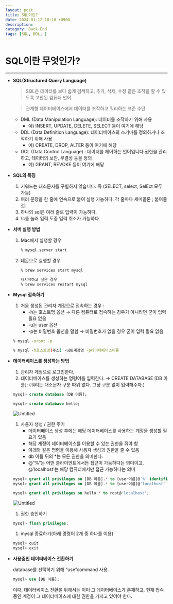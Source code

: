 ```yaml
---
layout: post
title: SQL이란?
date: 2024-01-12 18:10 +0900
description:
category: Back-End
tags: [SQL, DDL, ]
---
```


# SQL이란 무엇인가?

---

- **SQL(Structured Query Language)**
    
    > SQL은 데이터를 보다 쉽게 검색하고, 추가, 삭제, 수정 같은 조작을 할 수 있도록 고안된 컴퓨터 언어
    
    
    > 관계형 데이터베이스에서 데이터를 조작하고 쿼리하는 표준 수단
    
    - DML (Data Manipulation Language): 데이터를 조작하기 위해 사용
        - 예) INSERT, UPDATE, DELETE, SELECT 등이 여기에 해당
    - DDL (Data Definition Language): 데이터베이스의 스키마를 정의하거나 조작하기 위해 사용
        - 예) CREATE, DROP, ALTER 등이 여기에 해당
    - DCL (Data Control Language) : 데이터를 제어하는 언어입니다.권한을 관리하고, 테이터의 보안, 무결성 등을 정의
        - 예) GRANT, REVOKE 등이 여기에 해당
    
- **SQL의 특징**
    1. 키워드는 대소문자를 구별하지 않습니다. 즉 (SELECT, select, SelEct 모두 가능)
    2. 여러 문장을 한 줄에 연속으로 붙여 실행 가능하다. 각 줄마다 세미콜론 ; 붙여줄 것.
    3. 하나의 sql은 여러 줄로 입력이 가능하다. 
    4. \c를 눌러 입력 도중 입력 취소가 가능하다
    
- **서버 실행 방법**
    1. Mac에서 실행할 경우
        
        ```bash
        % mysql.server start
        ```
        
    2. 데몬으로 실행할 경우
        
        ```bash
        % brew services start mysql
        
        재시작하고 싶은 경우
        % brew services restart mysql
        ```
        
    
- **Mysql 접속하기**
    1. 처음 생성된 관리자 계정으로 접속하는 경우 :
        - -h는 호스트명 옵션 → 다른 컴퓨터로 접속하는 경우가 아니라면 굳이 입력 필요 없음
        - -u는 user 옵션
        - -p는 비밀번호 옵션을 말함 → 비밀번호가 없을 경우 굳이 입력 필요 없음
    
    ```bash
    % mysql -uroot -p
    ```
    
    ```bash
    % mysql -h호스트명(주소) -uDB계정명 -p데이터베이스이름
    ```
    
- **데이터베이스를 생성하는 방법**
    1. 관리자 계정으로 로그인한다.
    2. 데이터베이스를 생성하는 명령어를 입력한다. → CREATE DATABASE [DB 이름]; (쿼리는 대소문자 구분 따위 없다. 그냥 구분 없이 입력해주자.)
    
    ```sql
    mysql> create database [DB 이름];
    
    mysql> create database hello;
    ```
    
    ![Untitled](%E1%84%87%E1%85%A1%E1%86%BC%E1%84%92%E1%85%A1%E1%86%A8%E1%84%86%E1%85%A9%E1%86%A8%E1%84%91%E1%85%AD%204%20%E1%84%8B%E1%85%B0%E1%86%B8%20%E1%84%87%E1%85%A2%E1%86%A8%E1%84%8B%E1%85%A6%E1%86%AB%E1%84%83%E1%85%B3%20%E1%84%80%E1%85%B5%E1%84%8E%E1%85%A9%20%E1%84%8B%E1%85%B5%E1%86%A8%E1%84%92%E1%85%B5%E1%84%80%E1%85%B5%20ca211c9a6d604e59b3ae122ae585f16f/Untitled.png)
    
    1. 사용자 생성 / 권한 주기
        - 데이터베이스 생성 후에는 해당 데이터베이스를 사용하는 계정을 생성할 필요가 있음
        - 해당 계정이 데이터베이스를 이용할 수 있는 권한을 줘야 함
        - 아래와 같은 명령을 이용해 사용자 생성과 권한을 줄 수 있음
        - db 이름 뒤의 *는 모든 권한을 의미한다.
        - @”%”는 어떤 클라이언트에서든 접근이 가능하다는 의미이고, @’localhost’는 해당 컴퓨터에서만 접근 가능하다는 의미
    
    ```sql
    mysql> grant all privileges on [DB 이름].* to [user이름]@'%' identified by '[암호]'
    mysql> grant all privileges on [DB 이름].* to [user이름]@'localhost' identified by '[암호]'
    
    mysql> grant all privileges on hello.* to root@'localhost';
    ```
    
    ![Untitled](%E1%84%87%E1%85%A1%E1%86%BC%E1%84%92%E1%85%A1%E1%86%A8%E1%84%86%E1%85%A9%E1%86%A8%E1%84%91%E1%85%AD%204%20%E1%84%8B%E1%85%B0%E1%86%B8%20%E1%84%87%E1%85%A2%E1%86%A8%E1%84%8B%E1%85%A6%E1%86%AB%E1%84%83%E1%85%B3%20%E1%84%80%E1%85%B5%E1%84%8E%E1%85%A9%20%E1%84%8B%E1%85%B5%E1%86%A8%E1%84%92%E1%85%B5%E1%84%80%E1%85%B5%20ca211c9a6d604e59b3ae122ae585f16f/Untitled%201.png)
    
    1. 권한 승인하기
    
    ```sql
    mysql> flush privileges;
    ```
    
    1. mysql 종료하기(아래 명령어 2개 중 하나를 이용)
    
    ```sql
    mysql> quit
    mysql> exit
    ```
    
- **사용중인 데이터베이스 전환하기**
    
    database를 선택하기 위해 “use”command 사용.
    
    ```sql
    mysql> use [DB 이름];
    ```
    
    이때, 데이터베이스 전환을 위해서는 이미 그 데이터베이스가 존재하고, 현재 접속중인 계정이 그 데이터베이스에 대한 권한을 가지고 있어야 한다.